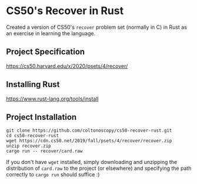 # CS50's Recover in Rust

Created a version of CS50's `recover` problem set (normally in C) in Rust as an exercise
in learning the language.

## Project Specification
https://cs50.harvard.edu/x/2020/psets/4/recover/

## Installing Rust
https://www.rust-lang.org/tools/install

## Project Installation
```
git clone https://github.com/coltonoscopy/cs50-recover-rust.git
cd cs50-recover-rust
wget https://cdn.cs50.net/2019/fall/psets/4/recover/recover.zip
unzip recover.zip
cargo run -- recover/card.raw
```

If you don't have `wget` installed, simply downloading and unzipping the distribution of `card.raw` to
the project (or elsewhere) and specifying the path correctly to `cargo run` should suffice :)